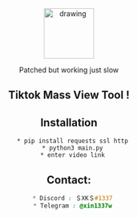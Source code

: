 <center><img style="" src="https://icones.pro/wp-content/uploads/2021/03/logo-icone-tiktok-simbolo.png" alt="drawing" width="100"/>
<center/>

 Patched but working just slow
 
## Tiktok Mass View Tool !
## Installation
```
  * pip install requests ssl http
  * python3 main.py
  * enter video link
```

##  Contact:
```css
  * Discord : ＄XK＄#1337
  * Telegram : @xin1337w
```
